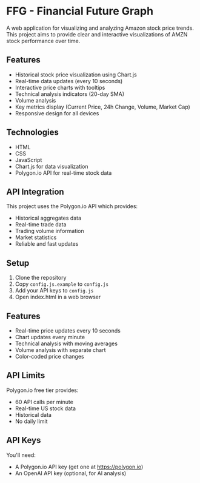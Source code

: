 # FFG - Financial Future Graph

A web application for visualizing and analyzing Amazon stock price trends. This project aims to provide clear and interactive visualizations of AMZN stock performance over time.

## Features
- Historical stock price visualization using Chart.js
- Real-time data updates (every 10 seconds)
- Interactive price charts with tooltips
- Technical analysis indicators (20-day SMA)
- Volume analysis
- Key metrics display (Current Price, 24h Change, Volume, Market Cap)
- Responsive design for all devices

## Technologies
- HTML
- CSS
- JavaScript
- Chart.js for data visualization
- Polygon.io API for real-time stock data

## API Integration
This project uses the Polygon.io API which provides:
- Historical aggregates data
- Real-time trade data
- Trading volume information
- Market statistics
- Reliable and fast updates

## Setup
1. Clone the repository
2. Copy `config.js.example` to `config.js`
3. Add your API keys to `config.js`
4. Open index.html in a web browser

## Features
- Real-time price updates every 10 seconds
- Chart updates every minute
- Technical analysis with moving averages
- Volume analysis with separate chart
- Color-coded price changes

## API Limits
Polygon.io free tier provides:
- 60 API calls per minute
- Real-time US stock data
- Historical data
- No daily limit

## API Keys
You'll need:
- A Polygon.io API key (get one at https://polygon.io)
- An OpenAI API key (optional, for AI analysis)
